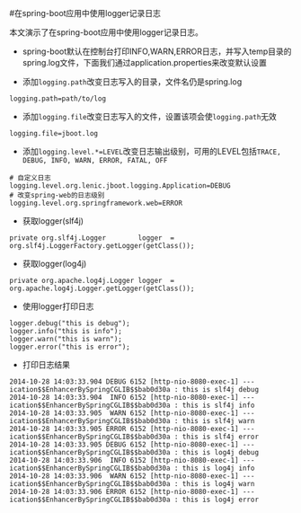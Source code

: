 #在spring-boot应用中使用logger记录日志

本文演示了在spring-boot应用中使用logger记录日志。

*  spring-boot默认在控制台打印INFO,WARN,ERROR日志，并写入temp目录的spring.log文件，下面我们通过application.properties来改变默认设置

*  添加`logging.path`改变日志写入的目录，文件名仍是spring.log

```
logging.path=path/to/log
```

*  添加`logging.file`改变日志写入的文件，设置该项会使`logging.path`无效

```
logging.file=jboot.log
```

*  添加`logging.level.*=LEVEL`改变日志输出级别，可用的LEVEL包括`TRACE, DEBUG, INFO, WARN, ERROR, FATAL, OFF`

```
# 自定义日志
logging.level.org.lenic.jboot.logging.Application=DEBUG
# 改变spring-web的日志级别
logging.level.org.springframework.web=ERROR
```

*  获取logger(slf4j)

```
private org.slf4j.Logger		logger	= org.slf4j.LoggerFactory.getLogger(getClass());
```

*  获取logger(log4j)

```
private org.apache.log4j.Logger	logger	= org.apache.log4j.Logger.getLogger(getClass());
```

*  使用logger打印日志

```
logger.debug("this is debug");
logger.info("this is info");
logger.warn("this is warn");
logger.error("this is error");
```

*  打印日志结果

```
2014-10-28 14:03:33.904 DEBUG 6152 [http-nio-8080-exec-1] --- ication$$EnhancerBySpringCGLIB$$bab0d30a : this is slf4j debug
2014-10-28 14:03:33.904  INFO 6152 [http-nio-8080-exec-1] --- ication$$EnhancerBySpringCGLIB$$bab0d30a : this is slf4j info
2014-10-28 14:03:33.905  WARN 6152 [http-nio-8080-exec-1] --- ication$$EnhancerBySpringCGLIB$$bab0d30a : this is slf4j warn
2014-10-28 14:03:33.905 ERROR 6152 [http-nio-8080-exec-1] --- ication$$EnhancerBySpringCGLIB$$bab0d30a : this is slf4j error
2014-10-28 14:03:33.905 DEBUG 6152 [http-nio-8080-exec-1] --- ication$$EnhancerBySpringCGLIB$$bab0d30a : this is log4j debug
2014-10-28 14:03:33.906  INFO 6152 [http-nio-8080-exec-1] --- ication$$EnhancerBySpringCGLIB$$bab0d30a : this is log4j info
2014-10-28 14:03:33.906  WARN 6152 [http-nio-8080-exec-1] --- ication$$EnhancerBySpringCGLIB$$bab0d30a : this is log4j warn
2014-10-28 14:03:33.906 ERROR 6152 [http-nio-8080-exec-1] --- ication$$EnhancerBySpringCGLIB$$bab0d30a : this is log4j error
```